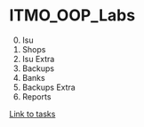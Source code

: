 # ITMO_OOP_Labs

0. Isu
1. Shops
2. Isu Extra
3. Backups
4. Banks
5. Backups Extra
6. Reports

[Link to tasks](https://itmois.notion.site/7e525290bca04ac392a39b870b06ade2)
